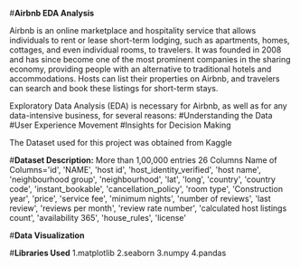 #**Airbnb EDA Analysis**

Airbnb is an online marketplace and hospitality service that allows individuals to rent or lease short-term lodging, such as apartments, homes, cottages, and even individual rooms, to travelers. It was founded in 2008 and has since become one of the most prominent companies in the sharing economy, providing people with an alternative to traditional hotels and accommodations. Hosts can list their properties on Airbnb, and travelers can search and book these listings for short-term stays.

Exploratory Data Analysis (EDA) is necessary for Airbnb, as well as for any data-intensive business, for several reasons:
#Understanding the Data
#User Experience Movement
#Insights for Decision Making 

The Dataset used for this project was obtained from Kaggle

#**Dataset Description:**
More than 1,00,000 entries
26 Columns
Name of Columns='id', 'NAME', 'host id', 'host_identity_verified', 'host name',
       'neighbourhood group', 'neighbourhood', 'lat', 'long', 'country',
       'country code', 'instant_bookable', 'cancellation_policy', 'room type',
       'Construction year', 'price', 'service fee', 'minimum nights',
       'number of reviews', 'last review', 'reviews per month',
       'review rate number', 'calculated host listings count',
       'availability 365', 'house_rules', 'license'

#**Data Visualization**

#**Libraries Used**
1.matplotlib
2.seaborn
3.numpy
4.pandas



       
